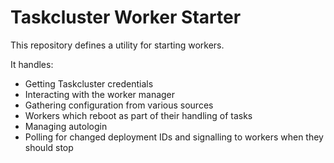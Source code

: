 # Taskcluster Worker Starter

This repository defines a utility for starting workers.

It handles:

 - Getting Taskcluster credentials
 - Interacting with the worker manager
 - Gathering configuration from various sources
 - Workers which reboot as part of their handling of tasks
 - Managing autologin
 - Polling for changed deployment IDs and signalling to workers when they should stop

